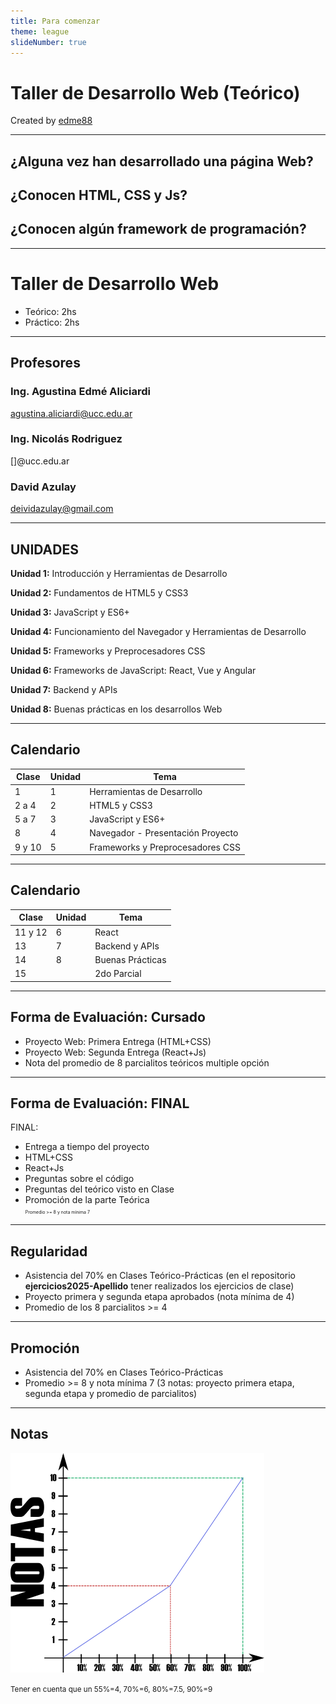 ```yaml
---
title: Para comenzar
theme: league
slideNumber: true
---
```


# Taller de Desarrollo Web (Teórico)
Created by 
<i class="fab fa-telegram"></i> [edme88](https://t.me/edme88)

---

## ¿Alguna vez han desarrollado una página Web?
## ¿Conocen HTML, CSS y Js?
## ¿Conocen algún framework de programación?

---
# Taller de Desarrollo Web

- Teórico: 2hs
- Práctico: 2hs

---
## Profesores
### Ing. Agustina Edmé Aliciardi
agustina.aliciardi@ucc.edu.ar

### Ing. Nicolás Rodriguez
<!--TODO: PONER EL EMAIL AQUÍ-->
[]@ucc.edu.ar

### David Azulay
<!--TODO: PONER EL EMAIL AQUÍ-->
deividazulay@gmail.com

---
## UNIDADES

<!-- .slide: style="font-size: 0.90em" -->
**Unidad 1:** Introducción y Herramientas de Desarrollo

**Unidad 2:** Fundamentos de HTML5 y CSS3

**Unidad 3:** JavaScript y ES6+

**Unidad 4:** Funcionamiento del Navegador y Herramientas de Desarrollo

**Unidad 5:** Frameworks y Preprocesadores CSS

**Unidad 6:** Frameworks de JavaScript: React, Vue y Angular

**Unidad 7:** Backend y APIs

**Unidad 8:** Buenas prácticas en los desarrollos Web

---
## Calendario

<table>
<thead>
    <tr>
        <th>Clase</th>
        <th>Unidad</th>
        <th>Tema</th>
    </tr>
</thead>
<tbody>
    <tr>
        <td>1</td>
        <td>1</td>
        <td>Herramientas de Desarrollo</td>
    </tr>
    <tr>
        <td>2 a 4</td>
        <td>2</td>
        <td>HTML5 y CSS3</td>
    </tr>
    <tr>
        <td>5 a 7</td>
        <td>3</td>
        <td>JavaScript y ES6+</td>
    </tr>
    <tr>
        <td>8</td>
        <td>4</td>
        <td>Navegador - Presentación Proyecto</td>
    </tr>
    <tr>
        <td>9 y 10</td>
        <td>5</td>
        <td>Frameworks y Preprocesadores CSS</td>
    </tr>
</tbody>
</table>

---

## Calendario

<table>
<thead>
    <tr>
        <th>Clase</th>
        <th>Unidad</th>
        <th>Tema</th>
    </tr>
</thead>
<tbody>
    <tr>
        <td>11 y 12</td>
        <td>6</td>
        <td>React</td>
    </tr>
    <tr>
        <td>13</td>
        <td>7</td>
        <td>Backend y APIs</td>
    </tr>
    <tr>
        <td>14</td>
        <td>8</td>
        <td>Buenas Prácticas</td>
    </tr>
    <tr>
        <td>15</td>
        <td></td>
        <td>2do Parcial</td>
    </tr>
</tbody>
</table>

---
## Forma de Evaluación: Cursado
* Proyecto Web: Primera Entrega (HTML+CSS)
* Proyecto Web: Segunda Entrega (React+Js)
* Nota del promedio de 8 parcialitos teóricos multiple opción

---
## Forma de Evaluación: FINAL
FINAL:

*    Entrega a tiempo del proyecto
*    HTML+CSS
*    React+Js
*    Preguntas sobre el código
*    Preguntas del teórico visto en Clase
*    Promoción de la parte Teórica <br> <span style="font-size: 0.5em">Promedio >= 8 y nota mínima 7</span>

---
## Regularidad
* Asistencia del 70% en Clases Teórico-Prácticas (en el repositorio **ejercicios2025-Apellido** tener realizados los ejercicios de clase)
* Proyecto primera y segunda etapa aprobados (nota mínima de 4)
* Promedio de los 8 parcialitos >= 4

---
## Promoción
* Asistencia del 70% en Clases Teórico-Prácticas
* Promedio >= 8 y nota mínima 7 (3 notas: proyecto primera etapa, segunda etapa y promedio de parcialitos)

---
<!-- .slide: data-background-color="grey"-->
## Notas
![Notas](images/presentacion/notasFacultad.png)

<small>Tener en cuenta que un 55%=4, 70%=6, 80%=7.5, 90%=9</small>
